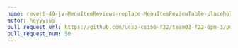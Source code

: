 ```yaml
---
name: revert-49-jv-MenuItemReviews-replace-MenuItemReviewTable-placeholder-page
actor: heyyysus
pull_request_url: https://github.com/ucsb-cs156-f22/team03-f22-6pm-3/pull/50
pull_request_num: 50
---
```

